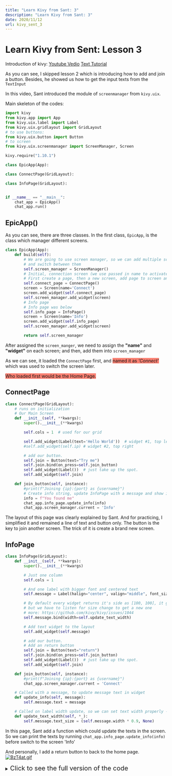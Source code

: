 ```yaml
---
title: "Learn Kivy from Sant: 3"
description: "Learn Kivy from Sant: 3"
date: 2020/11/12
url: kivy_sent_3
---
```


# Learn Kivy from Sent: Lesson 3

Introduction of kivy:
[Youtube Vedio](https://www.youtube.com/watch?v=sJmkhV02lnM)
[Text Tutorial](https://pythonprogramming.net/screen-manager-pages-screens-kivy-application-python-tutorial/)

As you can see, I skipped lesson 2 which is introducing how to add and join a button.
Besides, he showed us how to get the input texts from the `TextInput`

In this video, Sant introduced the module of `screenmanager` from `kivy.uix`.

Main skeleton of the codes:
```python
import kivy
from kivy.app import App
from kivy.uix.label import Label
from kivy.uix.gridlayout import GridLayout
# to use buttons:
from kivy.uix.button import Button
# to screen
from kivy.uix.screenmanager import ScreenManager, Screen

kivy.require("1.10.1")

class EpicApp(App):

class ConnectPage(GridLayout):

class InfoPage(GridLayout):


if __name__ == "__main__":
    chat_app = EpicApp()
    chat_app.run()
```

## EpicApp()

As you can see, there are three classes. In the first class, `EpicApp`, is the class which manager different screens.  

```python
class EpicApp(App):
    def build(self):
        # We are going to use screen manager, so we can add multiple screens
        # and switch between them
        self.screen_manager = ScreenManager()
        # Initial, connection screen (we use passed in name to activate screen)
        # First create a page, then a new screen, add page to screen and screen to screen manager
        self.connect_page = ConnectPage()
        screen = Screen(name='Connect')
        screen.add_widget(self.connect_page)
        self.screen_manager.add_widget(screen)
        # Info page
        # Info page was below
        self.info_page = InfoPage()
        screen = Screen(name='Info')
        screen.add_widget(self.info_page)
        self.screen_manager.add_widget(screen)

        return self.screen_manager
```
After assigned the `screen_manger`, we need to assign the **"name"** and **"widget"** on each screen; and then, add them into `screen_manager`

As we can see, it loaded the `ConnectPage` first, and <span style="background:salmon">named it as *'Connect'*</span> which was used to switch the screen later.

<span style="background:salmon">Who loaded first would be the Home Page.<span>


## ConnectPage
```python
class ConnectPage(GridLayout):
    # runs on initialization
    # Our Main Screen
    def __init__(self, **kwargs):
        super().__init__(**kwargs)

        self.cols = 1  # used for our grid

        self.add_widget(Label(text='Hello World'))  # widget #1, top left
        #self.add_widget(self.ip) # widget #2, top right

        # add our button.
        self.join = Button(text="Try me")
        self.join.bind(on_press=self.join_button)
        self.add_widget(Label())  # just take up the spot.
        self.add_widget(self.join)

    def join_button(self, instance):
        #print(f"Joining {ip}:{port} as {username}")
        # Create info string, update InfoPage with a message and show it
        info = f"You found me"
        chat_app.info_page.update_info(info)
        chat_app.screen_manager.current = 'Info'
```
The layout of this page was clearly explained by Sant. And for practicing, I simplified it and remained a line of text and button only. The button is the key to join another screen. The trick of it is create a brand new screen.

## InfoPage

```python
class InfoPage(GridLayout):
    def __init__(self, **kwargs):
        super().__init__(**kwargs)

        # Just one column
        self.cols = 1

        # And one label with bigger font and centered text
        self.message = Label(halign="center", valign="middle", font_size=30)

        # By default every widget returns it's side as [100, 100], it gets finally resized,
        # but we have to listen for size change to get a new one
        # more: https://github.com/kivy/kivy/issues/1044
        self.message.bind(width=self.update_text_width)

        # Add text widget to the layout
        self.add_widget(self.message)

        # add our button.
        # Add an return button
        self.join = Button(text="return")
        self.join.bind(on_press=self.join_button)
        self.add_widget(Label())  # just take up the spot.
        self.add_widget(self.join)

    def join_button(self, instance):
        #print(f"Joining {ip}:{port} as {username}")
        chat_app.screen_manager.current = 'Connect'

    # Called with a message, to update message text in widget
    def update_info(self, message):
        self.message.text = message

    # Called on label width update, so we can set text width properly - to 90% of label width
    def update_text_width(self, *_):
        self.message.text_size = (self.message.width * 0.9, None)
```

In this page, Sant add a function which could update the texts in the screen. So we can print the texts by running `chat_app.info_page.update_info(info)` before switch to the screen 'Info'

And personally, I add a return button to back to the home page.
[![BzT4at.gif](https://s3.ax1x.com/2020/11/12/BzT4at.gif)](https://imgchr.com/i/BzT4at)

<details>
  <summary><span style="font-size:20px"> Click to see the full version of the code</span> </summary>
  ```python
  import kivy
  from kivy.app import App
  from kivy.uix.label import Label
  from kivy.uix.gridlayout import GridLayout
  # to use buttons:
  from kivy.uix.button import Button
  # to screen
  from kivy.uix.screenmanager import ScreenManager, Screen

  kivy.require("1.10.1")

  class EpicApp(App):
      def build(self):
          # We are going to use screen manager, so we can add multiple screens
          # and switch between them
          self.screen_manager = ScreenManager()
          # Initial, connection screen (we use passed in name to activate screen)
          # First create a page, then a new screen, add page to screen and screen to screen manager
          self.connect_page = ConnectPage()
          screen = Screen(name='Connect')
          screen.add_widget(self.connect_page)
          self.screen_manager.add_widget(screen)
          # Info page
          # Info page was below
          self.info_page = InfoPage()
          screen = Screen(name='Info')
          screen.add_widget(self.info_page)
          self.screen_manager.add_widget(screen)
          return self.screen_manager

  class ConnectPage(GridLayout):
      # runs on initialization
      # Our Main Screen
      def __init__(self, **kwargs):
          super().__init__(**kwargs)

          self.cols = 1  # used for our grid

          self.add_widget(Label(text='Hello World'))  # widget #1, top left
          #self.add_widget(self.ip) # widget #2, top right

          # add our button.
          self.join = Button(text="Try me")
          self.join.bind(on_press=self.join_button)
          self.add_widget(Label())  # just take up the spot.
          self.add_widget(self.join)

      def join_button(self, instance):
          #print(f"Joining {ip}:{port} as {username}")
          # Create info string, update InfoPage with a message and show it
          info = f"You found me"
          chat_app.info_page.update_info(info)
          chat_app.screen_manager.current = 'Info'


  # Simple information/error page
  class InfoPage(GridLayout):
      def __init__(self, **kwargs):
          super().__init__(**kwargs)

          # Just one column
          self.cols = 1

          # And one label with bigger font and centered text
          self.message = Label(halign="center", valign="middle", font_size=30)

          # By default every widget returns it's side as [100, 100], it gets finally resized,
          # but we have to listen for size change to get a new one
          # more: https://github.com/kivy/kivy/issues/1044
          self.message.bind(width=self.update_text_width)

          # Add text widget to the layout
          self.add_widget(self.message)

          # add our button.
          # Add an return button
          self.join = Button(text="return")
          self.join.bind(on_press=self.join_button)
          self.add_widget(Label())  # just take up the spot.
          self.add_widget(self.join)

      def join_button(self, instance):
          #print(f"Joining {ip}:{port} as {username}")
          chat_app.screen_manager.current = 'Connect'

      # Called with a message, to update message text in widget
      def update_info(self, message):
          self.message.text = message

      # Called on label width update, so we can set text width properly - to 90% of label width
      def update_text_width(self, *_):
          self.message.text_size = (self.message.width * 0.9, None)


  if __name__ == "__main__":
      chat_app = EpicApp()
      chat_app.run()
  ```
<details>
